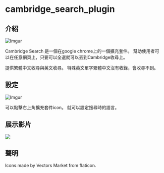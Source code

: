 # cambridge_search_plugin
## 介紹

![Imgur](https://i.imgur.com/Bl02HYd.png)

Cambridge Search 是一個在google chrome上的一個擴充套件。
幫助使用者可以在任意網頁上，只要可以全選就可以丟到Cambridge收尋上。

提供繁體中文收尋與英文收尋。
特殊英文單字繁體中文沒有收錄，會收尋不到。

## 設定
![Imgur](https://i.imgur.com/fU80Mpy.png)

可以點擊右上角擴充套件icon。
就可以設定搜尋時的語言。

## 展示影片
[![](https://lh3.googleusercontent.com/T600vrTcA2hxbFuIKKb23n_6M8BLm50iUjMdSt9vvhu7Z8zSZ6QU2PYNr5EvtN5Jx1WrdJn3Tg=w640-h400-e365)](http://www.youtube.com/watch?v=fdrJ2XeRm1E "")

## 聲明
Icons made by Vectors Market from flaticon.
